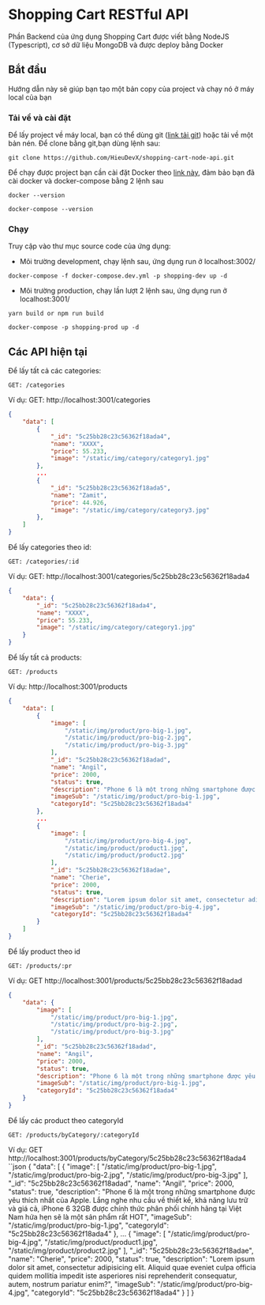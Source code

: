 # Shopping Cart RESTful API

Phần Backend của ứng dụng Shopping Cart được viết bằng NodeJS (Typescript), cơ sở dữ liệu MongoDB và được deploy bằng Docker

## Bắt đầu
Hướng dẫn này sẽ giúp bạn tạo một bản copy của project và chạy nó ở máy local của bạn

### Tải về và cài đặt
Để lấy project về máy local, bạn có thể dùng git ([link tải git](https://git-scm.com/downloads)) hoặc tải về một bản nén.
Để clone bằng git,bạn dùng lệnh sau:

```
git clone https://github.com/HieuDevX/shopping-cart-node-api.git
```
Để chạy được project bạn cần cài đặt Docker theo [link này](https://docs.docker.com/install/), đảm bảo bạn đã cài docker và docker-compose bằng 2 lệnh sau
```
docker --version
```
```
docker-compose --version
```

### Chạy
Truy cập vào thư mục source code của ứng dụng:
- Môi trường development, chạy lệnh sau, ứng dụng run ở localhost:3002/
```
docker-compose -f docker-compose.dev.yml -p shopping-dev up -d
```

- Môi trường production, chạy lần lượt 2 lệnh sau, ứng dụng run ở localhost:3001/
```
yarn build or npm run build
```
```
docker-compose -p shopping-prod up -d
```

## Các API hiện tại
Để lấy tất cả các categories:
```
GET: /categories
```
Ví dụ: GET: http://localhost:3001/categories
```json
{
    "data": [
        {
            "_id": "5c25bb28c23c56362f18ada4",
            "name": "XXXX",
            "price": 55.233,
            "image": "/static/img/category/category1.jpg"
        },
        ...
        {
            "_id": "5c25bb28c23c56362f18ada5",
            "name": "Zamit",
            "price": 44.926,
            "image": "/static/img/category/category3.jpg"
        },
    ]
}
```

Để lấy categories theo id:
```
GET: /categories/:id
```
Ví dụ: GET: http://localhost:3001/categories/5c25bb28c23c56362f18ada4
```json
{
    "data": {
        "_id": "5c25bb28c23c56362f18ada4",
        "name": "XXXX",
        "price": 55.233,
        "image": "/static/img/category/category1.jpg"
    }
}
```

Để lấy tất cả products:
```
GET: /products
```
Ví dụ: http://localhost:3001/products
```json
{
    "data": [
        {
            "image": [
                "/static/img/product/pro-big-1.jpg",
                "/static/img/product/pro-big-2.jpg",
                "/static/img/product/pro-big-3.jpg"
            ],
            "_id": "5c25bb28c23c56362f18adad",
            "name": "Angil",
            "price": 2000,
            "status": true,
            "description": "Phone 6 là một trong những smartphone được yêu thích nhất của Apple. Lắng nghe nhu cầu về thiết kế, khả năng lưu trữ và giá cả, iPhone 6 32GB được chính thức phân phối chính hãng tại Việt Nam hứa hẹn sẽ là một sản phẩm rất HOT",
            "imageSub": "/static/img/product/pro-big-1.jpg",
            "categoryId": "5c25bb28c23c56362f18ada4"
        },
        ...
        {
            "image": [
                "/static/img/product/pro-big-4.jpg",
                "/static/img/product/product1.jpg",
                "/static/img/product/product2.jpg"
            ],
            "_id": "5c25bb28c23c56362f18adae",
            "name": "Cherie",
            "price": 2000,
            "status": true,
            "description": "Lorem ipsum dolor sit amet, consectetur adipisicing elit. Aliquid quae eveniet culpa officia quidem mollitia impedit iste asperiores nisi reprehenderit consequatur, autem, nostrum pariatur enim?",
            "imageSub": "/static/img/product/pro-big-4.jpg",
            "categoryId": "5c25bb28c23c56362f18ada4"
        }
    ]
}
```

Để lấy product theo id
```
GET: /products/:pr
```
Ví dụ: GET http://localhost:3001/products/5c25bb28c23c56362f18adad
```json
{
    "data": {
        "image": [
            "/static/img/product/pro-big-1.jpg",
            "/static/img/product/pro-big-2.jpg",
            "/static/img/product/pro-big-3.jpg"
        ],
        "_id": "5c25bb28c23c56362f18adad",
        "name": "Angil",
        "price": 2000,
        "status": true,
        "description": "Phone 6 là một trong những smartphone được yêu thích nhất của Apple. Lắng nghe nhu cầu về thiết kế, khả năng lưu trữ và giá cả, iPhone 6 32GB được chính thức phân phối chính hãng tại Việt Nam hứa hẹn sẽ là một sản phẩm rất HOT",
        "imageSub": "/static/img/product/pro-big-1.jpg",
        "categoryId": "5c25bb28c23c56362f18ada4"
    }
}
```

Để lấy các product theo categoryId
```
GET: /products/byCategory/:categoryId
```
Ví dụ: GET http://localhost:3001/products/byCategory/5c25bb28c23c56362f18ada4
``json
{
    "data": [
        {
            "image": [
                "/static/img/product/pro-big-1.jpg",
                "/static/img/product/pro-big-2.jpg",
                "/static/img/product/pro-big-3.jpg"
            ],
            "_id": "5c25bb28c23c56362f18adad",
            "name": "Angil",
            "price": 2000,
            "status": true,
            "description": "Phone 6 là một trong những smartphone được yêu thích nhất của Apple. Lắng nghe nhu cầu về thiết kế, khả năng lưu trữ và giá cả, iPhone 6 32GB được chính thức phân phối chính hãng tại Việt Nam hứa hẹn sẽ là một sản phẩm rất HOT",
            "imageSub": "/static/img/product/pro-big-1.jpg",
            "categoryId": "5c25bb28c23c56362f18ada4"
        },
        ...
        {
            "image": [
                "/static/img/product/pro-big-4.jpg",
                "/static/img/product/product1.jpg",
                "/static/img/product/product2.jpg"
            ],
            "_id": "5c25bb28c23c56362f18adae",
            "name": "Cherie",
            "price": 2000,
            "status": true,
            "description": "Lorem ipsum dolor sit amet, consectetur adipisicing elit. Aliquid quae eveniet culpa officia quidem mollitia impedit iste asperiores nisi reprehenderit consequatur, autem, nostrum pariatur enim?",
            "imageSub": "/static/img/product/pro-big-4.jpg",
            "categoryId": "5c25bb28c23c56362f18ada4"
        }
    ]
}
```
